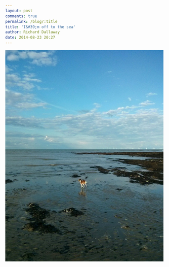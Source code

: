 ```yaml
---
layout: post
comments: true
permalink: /blog/:title
title: 'I&#39;m off to the sea'
author: Richard Dallaway
date: 2014-08-23 20:27
---
```


<div><a href="/media/tp_IMG_20140823_201346.jpg"><img src="/media/tp_thumb_IMG_20140823_201346.jpg" width="500" height="667"/></a></div>


  
      
